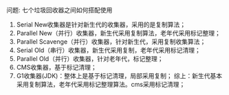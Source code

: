 

问题: 七个垃圾回收器之间如何搭配使⽤

1. Serial New收集器是针对新⽣代的收集器，采⽤的是复制算法；
2. Parallel New（并⾏）收集器，新⽣代采⽤复制算法，⽼年代采⽤标记整理；
3. Parallel Scavenge（并⾏）收集器，针对新⽣代，采⽤复制收集算法；
4. Serial Old（串⾏）收集器，新⽣代采⽤复制，⽼年代采⽤标记清理；
5. Parallel Old（并⾏）收集器，针对⽼年代，标记整理；
6. CMS收集器，基于标记清理；
7. G1收集器(JDK)：整体上是基于标记清理，局部采⽤复制；
综上：新⽣代基本采⽤复制算法，⽼年代采⽤标记整理算法。cms采⽤标记清理；
